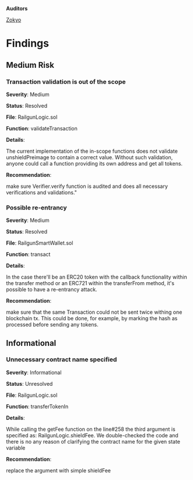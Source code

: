 **Auditors**

[Zokyo](https://x.com/zokyo_io)

# Findings

## Medium Risk

### Transaction validation is out of the scope

**Severity**: Medium

**Status**: Resolved

**File**: RailgunLogic.sol

**Function**: validateTransaction

**Details**:

The current implementation of the in-scope functions does not validate unshieldPreimage to contain a correct value. Without such validation, anyone could call a function providing its own address and get all tokens.

**Recommendation**: 

make sure Verifier.verify function is audited and does all necessary verifications and validations."		

### Possible re-entrancy

**Severity**: Medium

**Status**: Resolved

**File**: RailgunSmartWallet.sol

**Function**: transact

**Details**:

In the case there'll be an ERC20 token with the callback functionality within the transfer method or an ERC721 within the transferFrom method, it's possible to have a re-entrancy attack.

**Recommendation**: 

make sure that the same Transaction could not be sent twice withing one blockchain tx. This could be done, for example, by marking the hash as processed before sending any tokens.

## Informational

### Unnecessary contract name specified

**Severity**: Informational

**Status**: Unresolved

**File**: RailgunLogic.sol

**Function**: transferTokenIn

**Details**:

While calling the getFee function on the line#258 the third argument is specified as: RailgunLogic.shieldFee. We double-checked the code and there is no any reason of clarifying the contract name for the given state variable

**Recommendation**: 

replace the argument with simple shieldFee
